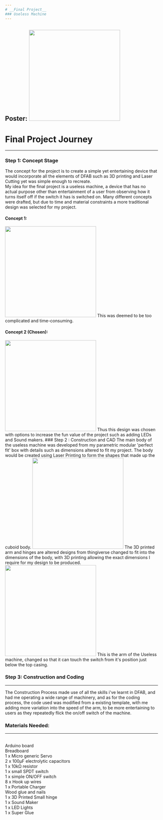 ```yaml
---
# __Final Project__
### Useless Machine
---
```

Poster:
<img src="https://cdn.discordapp.com/attachments/667962453283569666/747217465758711858/Slide1.jpg" height="300" />
---  

# Final Project Journey
___


### Step 1: Concept Stage
The concept for the project is to create a simple yet entertaining device that would incorporate all the elements of DFAB such as 3D printing and Laser Cutting yet was simple enough to recreate.  
My idea for the final project is a useless machine, a device that
has no actual purpose other than entertainment of a user from observing 
how it turns itself off if the switch it has is switched on.
Many different concepts were drafted, but due to time and material constraints a more traditional design was selected for my project.  

#### Concept 1:  
<img src="https://cdn.discordapp.com/attachments/667962453283569666/747174151101612052/unknown.png" height="300" />  
This was deemed to be too complicated and time-consuming.  

#### Concept 2 (Chosen):  
<img src="https://media.discordapp.net/attachments/667962453283569666/747176364343296110/unknown.png" height="300" />  
Thus this design was chosen with options to increase the fun value  
of the project such as adding LEDs and Sound makers.  
### Step 2 : Construction and CAD  
The main body of the useless machine was developed from my parametric  modular 'perfect fit' box with details such as dimensions altered to fit  my project. The body would be created using Laser Printing to form the shapes that made up the cuboid body.  
<img src="https://media.discordapp.net/attachments/667962453283569666/747179354303234068/unknown.png?width=1190&height=671" height="300" />  
The 3D printed arm and hinges are altered designs from thingiverse changed to fit into the dimensions of the body, with 3D printing allowing the exact dimensions I require for my design to be produced.  
<img src="https://cdn.discordapp.com/attachments/667962453283569666/747180946373083207/unknown.png" height="300" />  
This is the arm of the Useless machine, changed so that it can touch the switch from it's position just below the top casing.  

### Step 3: Construction and Coding  
---  
The Construction Process made use of all the skills i've learnt in DFAB, and had me operating a wide range of machinery, and as for the coding process, the code used was modified from a existing template, with me adding more variation into the speed of the arm, to be more entertaining to users as they repeatedly flick the on/off switch of the machine.
### Materials Needed:  
---
<br>
Arduino board 
<br>
Breadboard
<br>
1 x Micro generic Servo
<br>
2 x 100μF electrolytic capacitors
<br>
1 x 10kΩ resistor
<br>
1 x small SPDT switch
<br>
1 x simple ON/OFF switch
<br>
8 x Hook up wires
<br>
1 x Portable Charger
<br>
Wood glue and nails
<br>
1 x 3D Printed Small hinge
<br>
1 x Sound Maker
<br>
1 x LED Lights
<br>
1 x Super Glue 
  

















